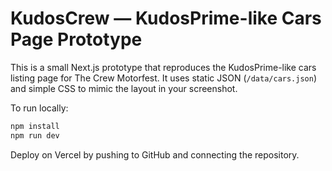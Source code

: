 # KudosCrew — KudosPrime-like Cars Page Prototype

This is a small Next.js prototype that reproduces the KudosPrime-like cars listing page for The Crew Motorfest. It uses static JSON (`/data/cars.json`) and simple CSS to mimic the layout in your screenshot.

To run locally:

```bash
npm install
npm run dev
```

Deploy on Vercel by pushing to GitHub and connecting the repository.
